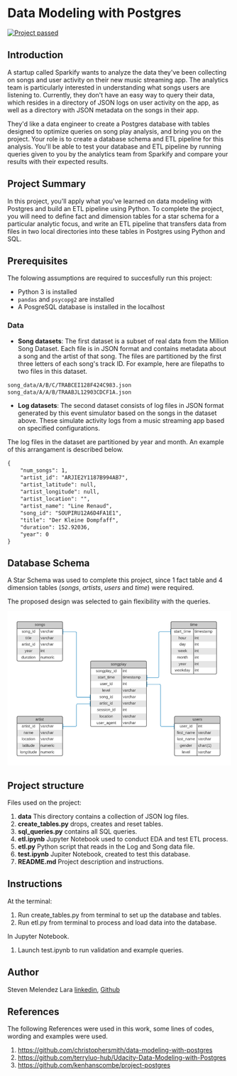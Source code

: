 # Data Modeling with Postgres

[![Project passed](https://img.shields.io/badge/project-passed-success.svg)](https://img.shields.io/badge/project-passed-success.svg)

## Introduction

A startup called Sparkify wants to analyze the data they've been collecting on songs and user activity on their new music streaming app. The analytics team is particularly interested in understanding what songs users are listening to. Currently, they don't have an easy way to query their data, which resides in a directory of JSON logs on user activity on the app, as well as a directory with JSON metadata on the songs in their app.

They'd like a data engineer to create a Postgres database with tables designed to optimize queries on song play analysis, and bring you on the project. Your role is to create a database schema and ETL pipeline for this analysis. You'll be able to test your database and ETL pipeline by running queries given to you by the analytics team from Sparkify and compare your results with their expected results.

## Project Summary

In this project, you'll apply what you've learned on data modeling with Postgres and build an ETL pipeline using Python. To complete the project, you will need to define fact and dimension tables for a star schema for a particular analytic focus, and write an ETL pipeline that transfers data from files in two local directories into these tables in Postgres using Python and SQL.

## Prerequisites

The folowing assumptions are required to succesfully run this project:

* Python 3 is installed
* `pandas` and `psycopg2` are installed
* A PosgreSQL database is installed in the localhost

### Data

- **Song datasets**: The first dataset is a subset of real data from the Million Song Dataset. Each file is in JSON format and contains metadata about a song and the artist of that song. The files are partitioned by the first three letters of each song's track ID. For example, here are filepaths to two files in this dataset.

```
song_data/A/B/C/TRABCEI128F424C983.json
song_data/A/A/B/TRAABJL12903CDCF1A.json
```

- **Log datasets**: The second dataset consists of log files in JSON format generated by this event simulator based on the songs in the dataset above. These simulate activity logs from a music streaming app based on specified configurations.  

The log files in the dataset are partitioned by year and month. An example of this arrangament is described below.

```
{
    "num_songs": 1,
    "artist_id": "ARJIE2Y1187B994AB7",
    "artist_latitude": null,
    "artist_longitude": null,
    "artist_location": "",
    "artist_name": "Line Renaud",
    "song_id": "SOUPIRU12A6D4FA1E1",
    "title": "Der Kleine Dompfaff",
    "duration": 152.92036,
    "year": 0
}
```

## Database Schema

A Star Schema was used to complete this project, since 1 fact table and 4 dimension tables (*songs*, *artists*, *users* and *time*) were required.

The proposed design was selected to gain flexibility with the queries.

<img src="ERD_01.PNG" alt="ERD Diagram" width="800"/>


## Project structure

Files used on the project:
1. **data** This directory contains a collection of JSON log files.
2. **create_tables.py** drops, creates and reset tables.
3. **sql_queries.py** contains all SQL queries.
4. **etl.ipynb** Jupyter Notebook used to conduct EDA and test ETL process.
5. **etl.py** Python script that reads in the Log and Song data file.
6. **test.ipynb** Jupiter Notebook, created to test this database.
7. **README.md** Project description and instructions.

## Instructions

At the terminal:

1. Run create_tables.py from terminal to set up the database and tables.
2. Run etl.py from terminal to process and load data into the database.

In Jupyter Notebook.

1. Launch test.ipynb to run validation and example queries.

## Author 
Steven Melendez Lara [linkedin](https://www.linkedin.com/in/stevenmelendezl//), [Github](https://github.com/smelendez25/)

## References
The following References were used in this work, some lines of codes, wording and examples were used.

1. https://github.com/christophersmith/data-modeling-with-postgres
2. https://github.com/terryluo-hub/Udacity-Data-Modeling-with-Postgres
3. https://github.com/kenhanscombe/project-postgres
